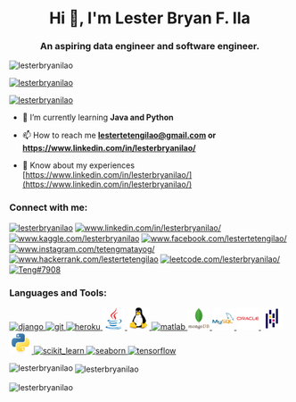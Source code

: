 <h1 align="center">Hi 👋, I'm Lester Bryan F. Ila</h1>
<h3 align="center">An aspiring data engineer and software engineer.</h3>

<p align="left"> <img src="https://komarev.com/ghpvc/?username=lesterbryanilao&label=Profile%20views&color=0e75b6&style=flat" alt="lesterbryanilao" /> </p>

<p align="left"> <a href="https://github.com/ryo-ma/github-profile-trophy"><img src="https://github-profile-trophy.vercel.app/?username=lesterbryanilao" alt="lesterbryanilao" /></a> </p>

<p align="left"> <a href="https://twitter.com/lesterbryanilao" target="blank"><img src="https://img.shields.io/twitter/follow/lesterbryanilao?logo=twitter&style=for-the-badge" alt="lesterbryanilao" /></a> </p>

- 🌱 I’m currently learning **Java and Python**

- 📫 How to reach me **lestertetengilao@gmail.com or https://www.linkedin.com/in/lesterbryanilao/**

- 📄 Know about my experiences [https://www.linkedin.com/in/lesterbryanilao/](https://www.linkedin.com/in/lesterbryanilao/)

<h3 align="left">Connect with me:</h3>
<p align="left">
<a href="https://twitter.com/lesterbryanilao" target="blank"><img align="center" src="https://raw.githubusercontent.com/rahuldkjain/github-profile-readme-generator/master/src/images/icons/Social/twitter.svg" alt="lesterbryanilao" height="30" width="40" /></a>
<a href="https://linkedin.com/in/www.linkedin.com/in/lesterbryanilao/" target="blank"><img align="center" src="https://raw.githubusercontent.com/rahuldkjain/github-profile-readme-generator/master/src/images/icons/Social/linked-in-alt.svg" alt="www.linkedin.com/in/lesterbryanilao/" height="30" width="40" /></a>
<a href="https://kaggle.com/www.kaggle.com/lesterbryanilao" target="blank"><img align="center" src="https://raw.githubusercontent.com/rahuldkjain/github-profile-readme-generator/master/src/images/icons/Social/kaggle.svg" alt="www.kaggle.com/lesterbryanilao" height="30" width="40" /></a>
<a href="https://fb.com/www.facebook.com/lestertetengilao/" target="blank"><img align="center" src="https://raw.githubusercontent.com/rahuldkjain/github-profile-readme-generator/master/src/images/icons/Social/facebook.svg" alt="www.facebook.com/lestertetengilao/" height="30" width="40" /></a>
<a href="https://instagram.com/www.instagram.com/tetengmatayog/" target="blank"><img align="center" src="https://raw.githubusercontent.com/rahuldkjain/github-profile-readme-generator/master/src/images/icons/Social/instagram.svg" alt="www.instagram.com/tetengmatayog/" height="30" width="40" /></a>
<a href="https://www.hackerrank.com/www.hackerrank.com/lestertetengilao" target="blank"><img align="center" src="https://raw.githubusercontent.com/rahuldkjain/github-profile-readme-generator/master/src/images/icons/Social/hackerrank.svg" alt="www.hackerrank.com/lestertetengilao" height="30" width="40" /></a>
<a href="https://www.leetcode.com/leetcode.com/lesterbryanilao/" target="blank"><img align="center" src="https://raw.githubusercontent.com/rahuldkjain/github-profile-readme-generator/master/src/images/icons/Social/leet-code.svg" alt="leetcode.com/lesterbryanilao/" height="30" width="40" /></a>
<a href="https://discord.gg/Teng#7908" target="blank"><img align="center" src="https://raw.githubusercontent.com/rahuldkjain/github-profile-readme-generator/master/src/images/icons/Social/discord.svg" alt="Teng#7908" height="30" width="40" /></a>
</p>

<h3 align="left">Languages and Tools:</h3>
<p align="left"> <a href="https://www.djangoproject.com/" target="_blank" rel="noreferrer"> <img src="https://cdn.worldvectorlogo.com/logos/django.svg" alt="django" width="40" height="40"/> </a> <a href="https://git-scm.com/" target="_blank" rel="noreferrer"> <img src="https://www.vectorlogo.zone/logos/git-scm/git-scm-icon.svg" alt="git" width="40" height="40"/> </a> <a href="https://heroku.com" target="_blank" rel="noreferrer"> <img src="https://www.vectorlogo.zone/logos/heroku/heroku-icon.svg" alt="heroku" width="40" height="40"/> </a> <a href="https://www.java.com" target="_blank" rel="noreferrer"> <img src="https://raw.githubusercontent.com/devicons/devicon/master/icons/java/java-original.svg" alt="java" width="40" height="40"/> </a> <a href="https://www.linux.org/" target="_blank" rel="noreferrer"> <img src="https://raw.githubusercontent.com/devicons/devicon/master/icons/linux/linux-original.svg" alt="linux" width="40" height="40"/> </a> <a href="https://www.mathworks.com/" target="_blank" rel="noreferrer"> <img src="https://upload.wikimedia.org/wikipedia/commons/2/21/Matlab_Logo.png" alt="matlab" width="40" height="40"/> </a> <a href="https://www.mongodb.com/" target="_blank" rel="noreferrer"> <img src="https://raw.githubusercontent.com/devicons/devicon/master/icons/mongodb/mongodb-original-wordmark.svg" alt="mongodb" width="40" height="40"/> </a> <a href="https://www.mysql.com/" target="_blank" rel="noreferrer"> <img src="https://raw.githubusercontent.com/devicons/devicon/master/icons/mysql/mysql-original-wordmark.svg" alt="mysql" width="40" height="40"/> </a> <a href="https://www.oracle.com/" target="_blank" rel="noreferrer"> <img src="https://raw.githubusercontent.com/devicons/devicon/master/icons/oracle/oracle-original.svg" alt="oracle" width="40" height="40"/> </a> <a href="https://pandas.pydata.org/" target="_blank" rel="noreferrer"> <img src="https://raw.githubusercontent.com/devicons/devicon/2ae2a900d2f041da66e950e4d48052658d850630/icons/pandas/pandas-original.svg" alt="pandas" width="40" height="40"/> </a> <a href="https://www.python.org" target="_blank" rel="noreferrer"> <img src="https://raw.githubusercontent.com/devicons/devicon/master/icons/python/python-original.svg" alt="python" width="40" height="40"/> </a> <a href="https://scikit-learn.org/" target="_blank" rel="noreferrer"> <img src="https://upload.wikimedia.org/wikipedia/commons/0/05/Scikit_learn_logo_small.svg" alt="scikit_learn" width="40" height="40"/> </a> <a href="https://seaborn.pydata.org/" target="_blank" rel="noreferrer"> <img src="https://seaborn.pydata.org/_images/logo-mark-lightbg.svg" alt="seaborn" width="40" height="40"/> </a> <a href="https://www.tensorflow.org" target="_blank" rel="noreferrer"> <img src="https://www.vectorlogo.zone/logos/tensorflow/tensorflow-icon.svg" alt="tensorflow" width="40" height="40"/> </a> </p>

<p><img align="left" src="https://github-readme-stats.vercel.app/api/top-langs?username=lesterbryanilao&show_icons=true&locale=en&layout=compact" alt="lesterbryanilao" /></p>

<p>&nbsp;<img align="center" src="https://github-readme-stats.vercel.app/api?username=lesterbryanilao&show_icons=true&locale=en" alt="lesterbryanilao" /></p>

<p><img align="center" src="https://github-readme-streak-stats.herokuapp.com/?user=lesterbryanilao&" alt="lesterbryanilao" /></p>
